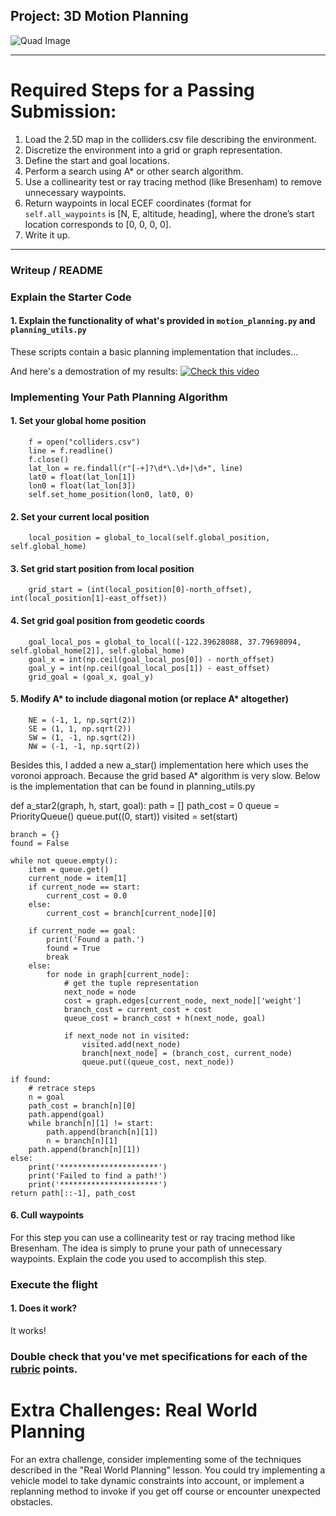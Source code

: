## Project: 3D Motion Planning
![Quad Image](./misc/enroute.png)

---


# Required Steps for a Passing Submission:
1. Load the 2.5D map in the colliders.csv file describing the environment.
2. Discretize the environment into a grid or graph representation.
3. Define the start and goal locations.
4. Perform a search using A* or other search algorithm.
5. Use a collinearity test or ray tracing method (like Bresenham) to remove unnecessary waypoints.
6. Return waypoints in local ECEF coordinates (format for `self.all_waypoints` is [N, E, altitude, heading], where the drone’s start location corresponds to [0, 0, 0, 0].
7. Write it up.

---
### Writeup / README


### Explain the Starter Code

#### 1. Explain the functionality of what's provided in `motion_planning.py` and `planning_utils.py`
These scripts contain a basic planning implementation that includes...

And here's a demostration of my results:
[![Check this video](http://img.youtube.com/vi/v=nLBZ6U3HlFw/0.jpg)](https://www.youtube.com/watch?v=nLBZ6U3HlFw)


### Implementing Your Path Planning Algorithm

#### 1. Set your global home position
        f = open("colliders.csv")
        line = f.readline()
        f.close()
        lat_lon = re.findall(r"[-+]?\d*\.\d+|\d+", line)
        lat0 = float(lat_lon[1])
        lon0 = float(lat_lon[3])
        self.set_home_position(lon0, lat0, 0)
        
#### 2. Set your current local position
        local_position = global_to_local(self.global_position, self.global_home)

#### 3. Set grid start position from local position
        grid_start = (int(local_position[0]-north_offset), int(local_position[1]-east_offset))

#### 4. Set grid goal position from geodetic coords
        goal_local_pos = global_to_local([-122.39628088, 37.79698094, self.global_home[2]], self.global_home)
        goal_x = int(np.ceil(goal_local_pos[0]) - north_offset)
        goal_y = int(np.ceil(goal_local_pos[1]) - east_offset) 		 
        grid_goal = (goal_x, goal_y)

#### 5. Modify A* to include diagonal motion (or replace A* altogether)
        NE = (-1, 1, np.sqrt(2))
        SE = (1, 1, np.sqrt(2))
        SW = (1, -1, np.sqrt(2))
        NW = (-1, -1, np.sqrt(2))

Besides this, I added a new a_star() implementation here which uses the voronoi approach. Because the grid based A* algorithm is very slow. Below is the implementation that can be found in planning_utils.py



def a_star2(graph, h, start, goal):
    path = []
    path_cost = 0
    queue = PriorityQueue()
    queue.put((0, start))
    visited = set(start)


    branch = {}
    found = False
    
    while not queue.empty():
        item = queue.get()
        current_node = item[1]
        if current_node == start:
            current_cost = 0.0
        else:              
            current_cost = branch[current_node][0]
            
        if current_node == goal:        
            print('Found a path.')
            found = True
            break
        else:
            for node in graph[current_node]:
                # get the tuple representation
                next_node = node
                cost = graph.edges[current_node, next_node]['weight']
                branch_cost = current_cost + cost
                queue_cost = branch_cost + h(next_node, goal)
                
                if next_node not in visited:                
                    visited.add(next_node)               
                    branch[next_node] = (branch_cost, current_node)
                    queue.put((queue_cost, next_node))
             
    if found:
        # retrace steps
        n = goal
        path_cost = branch[n][0]
        path.append(goal)
        while branch[n][1] != start:
            path.append(branch[n][1])
            n = branch[n][1]
        path.append(branch[n][1])
    else:
        print('**********************')
        print('Failed to find a path!')
        print('**********************') 
    return path[::-1], path_cost
#### 6. Cull waypoints 
For this step you can use a collinearity test or ray tracing method like Bresenham. The idea is simply to prune your path of unnecessary waypoints. Explain the code you used to accomplish this step.



### Execute the flight
#### 1. Does it work?
It works!

### Double check that you've met specifications for each of the [rubric](https://review.udacity.com/#!/rubrics/1534/view) points.
  
# Extra Challenges: Real World Planning

For an extra challenge, consider implementing some of the techniques described in the "Real World Planning" lesson. You could try implementing a vehicle model to take dynamic constraints into account, or implement a replanning method to invoke if you get off course or encounter unexpected obstacles.


